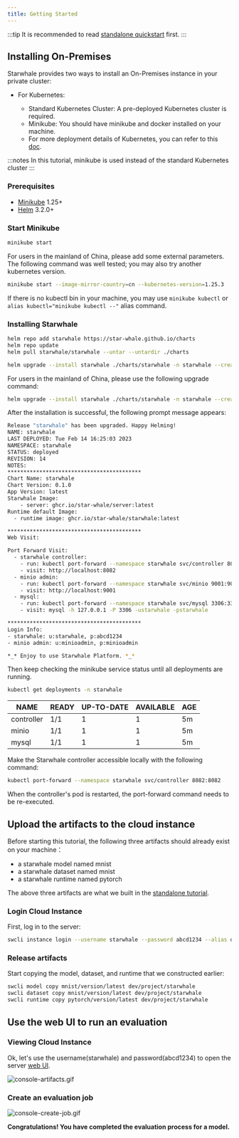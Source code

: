 ```yaml
---
title: Getting Started
---
```


:::tip
It is recommended to read [standalone quickstart](../standalone/getting_started.md) first.
:::

## Installing On-Premises

Starwhale provides two ways to install an On-Premises instance in your private cluster:

- For Kubernetes:

  - Standard Kubernetes Cluster: A pre-deployed Kubernetes cluster is required.
  - Minikube: You should have minikube and docker installed on your machine.
  - For more deployment details of Kubernetes, you can refer to this [doc](install/helm-charts.md).

:::notes
In this tutorial, minikube is used instead of the standard Kubernetes cluster
:::

### Prerequisites

- [Minikube](https://minikube.sigs.k8s.io/docs/start/) 1.25+
- [Helm](https://helm.sh/docs/intro/install/) 3.2.0+

### Start Minikube

```bash
minikube start
```

For users in the mainland of China, please add some external parameters. The following command was well tested; you may also try another kubernetes version.

```bash
minikube start --image-mirror-country=cn --kubernetes-version=1.25.3
```

If there is no kubectl bin in your machine, you may use `minikube kubectl` or `alias kubectl="minikube kubectl --"` alias command.

### Installing Starwhale

```bash
helm repo add starwhale https://star-whale.github.io/charts
helm repo update
helm pull starwhale/starwhale --untar --untardir ./charts

helm upgrade --install starwhale ./charts/starwhale -n starwhale --create-namespace -f ./charts/starwhale/values.minikube.global.yaml
```

For users in the mainland of China, please use the following upgrade command:

```bash
helm upgrade --install starwhale ./charts/starwhale -n starwhale --create-namespace -f ./charts/starwhale/values.minikube.cn.yaml
```

After the installation is successful, the following prompt message appears:

```bash
Release "starwhale" has been upgraded. Happy Helming!
NAME: starwhale
LAST DEPLOYED: Tue Feb 14 16:25:03 2023
NAMESPACE: starwhale
STATUS: deployed
REVISION: 14
NOTES:
******************************************
Chart Name: starwhale
Chart Version: 0.1.0
App Version: latest
Starwhale Image:
    - server: ghcr.io/star-whale/server:latest
Runtime default Image:
  - runtime image: ghcr.io/star-whale/starwhale:latest

******************************************
Web Visit:

Port Forward Visit:
  - starwhale controller:
    - run: kubectl port-forward --namespace starwhale svc/controller 8082:8082
    - visit: http://localhost:8082
  - minio admin:
    - run: kubectl port-forward --namespace starwhale svc/minio 9001:9001
    - visit: http://localhost:9001
  - mysql:
    - run: kubectl port-forward --namespace starwhale svc/mysql 3306:3306
    - visit: mysql -h 127.0.0.1 -P 3306 -ustarwhale -pstarwhale

******************************************
Login Info:
- starwhale: u:starwhale, p:abcd1234
- minio admin: u:minioadmin, p:minioadmin

*_* Enjoy to use Starwhale Platform. *_*
```

Then keep checking the minikube service status until all deployments are running.

```bash
kubectl get deployments -n starwhale
```

| NAME | READY | UP-TO-DATE| AVAILABLE | AGE |
|------|-------|--------|----------|-----|
|controller|1/1|1|1|5m|
|minio|1/1|1|1|5m|
|mysql|1/1|1|1|5m|

Make the Starwhale controller accessible locally with the following command:

```bash
kubectl port-forward --namespace starwhale svc/controller 8082:8082
```

When the controller's pod is restarted, the port-forward command needs to be re-executed.

## Upload the artifacts to the cloud instance

Before starting this tutorial, the following three artifacts should already exist on your machine：

- a starwhale model named mnist
- a starwhale dataset named mnist
- a starwhale runtime named pytorch

The above three artifacts are what we built in the [standalone tutorial](../standalone/getting_started.md).

### Login Cloud Instance

First, log in to the server:

```bash
swcli instance login --username starwhale --password abcd1234 --alias dev http://localhost:8082
```

### Release artifacts

Start copying the model, dataset, and runtime that we constructed earlier:

```bash
swcli model copy mnist/version/latest dev/project/starwhale
swcli dataset copy mnist/version/latest dev/project/starwhale
swcli runtime copy pytorch/version/latest dev/project/starwhale
```

## Use the web UI to run an evaluation

### Viewing Cloud Instance

Ok, let's use the username(starwhale) and password(abcd1234) to open the server [web UI](http://localhost:8082/).

![console-artifacts.gif](../../img/console-artifacts.gif)

### Create an evaluation job

![console-create-job.gif](../../img/console-create-job.gif)

**Congratulations! You have completed the evaluation process for a model.**
